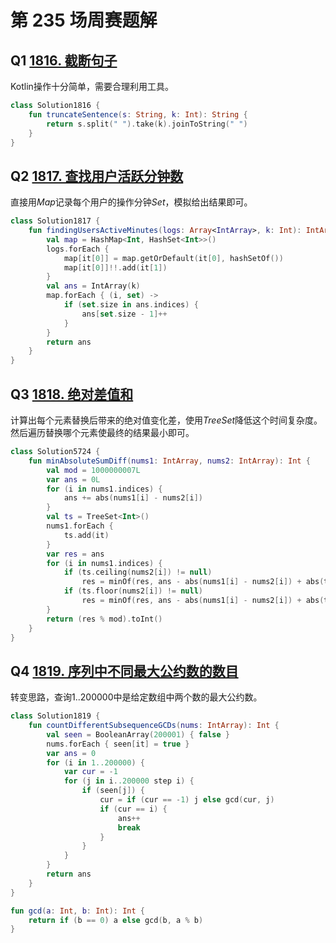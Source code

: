 # 第 235 场周赛题解

## Q1 [1816. 截断句子](https://leetcode-cn.com/problems/truncate-sentence/)

Kotlin操作十分简单，需要合理利用工具。

```kotlin
class Solution1816 {
    fun truncateSentence(s: String, k: Int): String {
        return s.split(" ").take(k).joinToString(" ")
    }
}
```

## Q2 [1817. 查找用户活跃分钟数](https://leetcode-cn.com/problems/finding-the-users-active-minutes/)

直接用$Map$记录每个用户的操作分钟$Set$，模拟给出结果即可。

```kotlin
class Solution1817 {
    fun findingUsersActiveMinutes(logs: Array<IntArray>, k: Int): IntArray {
        val map = HashMap<Int, HashSet<Int>>()
        logs.forEach {
            map[it[0]] = map.getOrDefault(it[0], hashSetOf())
            map[it[0]]!!.add(it[1])
        }
        val ans = IntArray(k)
        map.forEach { (i, set) ->
            if (set.size in ans.indices) {
                ans[set.size - 1]++
            }
        }
        return ans
    }
}
```

## Q3 [1818. 绝对差值和](https://leetcode-cn.com/problems/minimum-absolute-sum-difference/)

计算出每个元素替换后带来的绝对值变化差，使用$TreeSet$降低这个时间复杂度。然后遍历替换哪个元素使最终的结果最小即可。

```kotlin
class Solution5724 {
    fun minAbsoluteSumDiff(nums1: IntArray, nums2: IntArray): Int {
        val mod = 1000000007L
        var ans = 0L
        for (i in nums1.indices) {
            ans += abs(nums1[i] - nums2[i])
        }
        val ts = TreeSet<Int>()
        nums1.forEach {
            ts.add(it)
        }
        var res = ans
        for (i in nums1.indices) {
            if (ts.ceiling(nums2[i]) != null)
                res = minOf(res, ans - abs(nums1[i] - nums2[i]) + abs(ts.ceiling(nums2[i])!! - nums2[i]))
            if (ts.floor(nums2[i]) != null)
                res = minOf(res, ans - abs(nums1[i] - nums2[i]) + abs(ts.floor(nums2[i])!! - nums2[i]))
        }
        return (res % mod).toInt()
    }
}
```

## Q4 [1819. 序列中不同最大公约数的数目](https://leetcode-cn.com/problems/number-of-different-subsequences-gcds/)

转变思路，查询$1..200000$中是给定数组中两个数的最大公约数。

```kotlin
class Solution1819 {
    fun countDifferentSubsequenceGCDs(nums: IntArray): Int {
        val seen = BooleanArray(200001) { false }
        nums.forEach { seen[it] = true }
        var ans = 0
        for (i in 1..200000) {
            var cur = -1
            for (j in i..200000 step i) {
                if (seen[j]) {
                    cur = if (cur == -1) j else gcd(cur, j)
                    if (cur == i) {
                        ans++
                        break
                    }
                }
            }
        }
        return ans
    }
}

fun gcd(a: Int, b: Int): Int {
    return if (b == 0) a else gcd(b, a % b)
}
```

